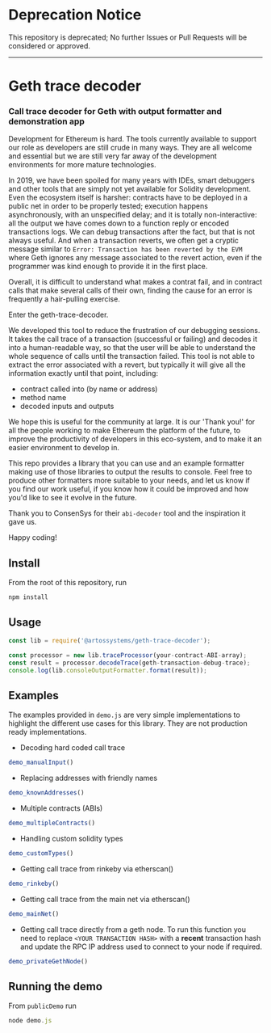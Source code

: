 # Deprecation Notice

This repository is deprecated; No further Issues or Pull Requests will be considered or approved.

---

# Geth trace decoder
### Call trace decoder for Geth with output formatter and demonstration app

Development for Ethereum is hard. The tools currently available to support our role as developers are still crude in many ways. They are all welcome and essential but we are still very far away of the development environments for more mature technologies.

 In 2019, we have been spoiled for many years with IDEs, smart debuggers and other tools that are simply not yet available for Solidity development. Even the ecosystem itself is harsher: contracts have to be deployed in a public net in order to be properly tested; execution happens asynchronously, with an unspecified delay; and it is totally non-interactive: all the output we have comes down to a function reply or encoded transactions logs. We can debug transactions after the fact, but that is not always useful. And when a transaction reverts, we often get a cryptic message similar to `Error: Transaction has been reverted by the EVM` where Geth ignores any message associated to the revert action, even if the programmer was kind enough to provide it in the first place.

Overall, it is difficult to understand what makes a contrat fail, and in contract calls that make several calls of their own, finding the cause for an error is frequently a hair-pulling exercise.

Enter the geth-trace-decoder.

We developed this tool to reduce the frustration of our debugging sessions. It takes the call trace of a transaction (successful or failing) and decodes it into a human-readable way, so that the user will be able to understand the whole sequence of calls until the transaction failed. This tool is not able to extract the error associated with a revert, but typically it will give all the information exactly until that point, including:
* contract called into (by name or address)
* method name
* decoded inputs and outputs

We hope this is useful for the community at large. It is our 'Thank you!' for all the people working to make Ethereum the platform of the future, to improve the productivity of developers in this eco-system, and to make it an easier environment to develop in.

This repo provides a library that you can use and an example formatter making use of those libraries to output the results to console. Feel free to produce other formatters more suitable to your needs, and let us know if you find our work useful, if you know how it could be improved and how you'd like to see it evolve in the future.

Thank you to ConsenSys for their `abi-decoder` tool and the inspiration it gave us.

Happy coding!

## Install
From the root of this repository, run
```
npm install
```

## Usage
```js
const lib = require('@artossystems/geth-trace-decoder');

const processor = new lib.traceProcessor(your-contract-ABI-array);
const result = processor.decodeTrace(geth-transaction-debug-trace);
console.log(lib.consoleOutputFormatter.format(result));
```

## Examples
The examples provided in `demo.js` are very simple implementations to highlight the different use cases for this library. They are not production ready implementations.

* Decoding hard coded call trace
```js
demo_manualInput()
```
* Replacing addresses with friendly names
```js
demo_knownAddresses()
```
* Multiple contracts (ABIs)
```js
demo_multipleContracts()
```
* Handling custom solidity types
```js
demo_customTypes()
```
* Getting call trace from rinkeby via etherscan()
```js
demo_rinkeby()
```
* Getting call trace from the main net via etherscan()
```js
demo_mainNet()
```
* Getting call trace directly from a geth node.
To run this function you need to replace `<YOUR TRANSACTION HASH>` with a **recent** transaction hash and update the RPC IP address used to connect to your node if required.
```js
demo_privateGethNode()
```

## Running the demo
From `publicDemo` run
```js
node demo.js
```

